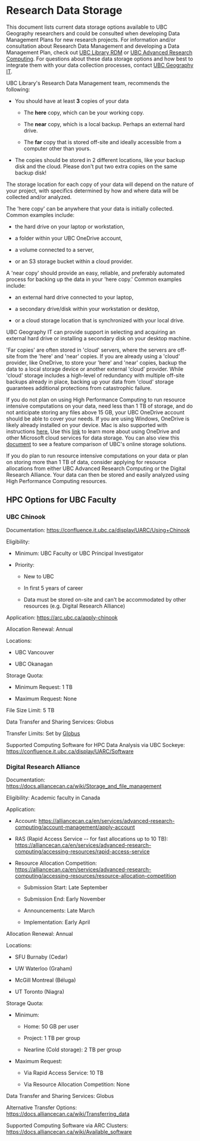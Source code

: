 # Research Data Storage

This document lists current data storage options available to UBC
Geography researchers and could be consulted when developing Data
Management Plans for new research projects. For information and/or
consultation about Research Data Management and developing a Data
Management Plan, check out [UBC Library
RDM](https://researchdata.library.ubc.ca/) or [UBC Advanced Research
Computing](https://rdm.ubc.ca/). For questions about these data storage
options and how best to integrate them with your data collection
processes, contact [UBC Geography IT](https://geog.air.arts.ubc.ca/services/computing-services/).

UBC Library's Research Data Management team, recommends the following:

- You should have at least **3** copies of your data

  - The **here** copy, which can be your working copy.

  - The **near** copy, which is a local backup. Perhaps an external
    hard drive.

  - The **far** copy that is stored off-site and ideally accessible
    from a computer other than yours.

- The copies should be stored in 2 different locations, like your
  backup disk and the cloud. Please don't put two extra copies on the
  same backup disk!

The storage location for each copy of your data will depend on the
nature of your project, with specifics determined by how and where data
will be collected and/or analyzed.

The 'here copy' can be anywhere that your data is initially collected.
Common examples include:

- the hard drive on your laptop or workstation,

- a folder within your UBC OneDrive account,

- a volume connected to a server,

- or an S3 storage bucket within a cloud provider.

A 'near copy' should provide an easy, reliable, and preferably automated
process for backing up the data in your 'here copy.' Common examples
include:

- an external hard drive connected to your laptop,

- a secondary drive/disk within your workstation or desktop,

- or a cloud storage location that is synchronized with your local
  drive.

UBC Geography IT can provide support in selecting and acquiring an external hard drive or installing
a secondary disk on your desktop machine.

'Far copies' are often stored in 'cloud' servers, where the servers are
off-site from the 'here' and 'near' copies. If you are already using a
'cloud' provider, like OneDrive, to store your 'here' and 'near' copies,
backup the data to a local storage device or another external 'cloud'
provider. While 'cloud' storage includes a high-level of redundancy with
multiple off-site backups already in place, backing up your data from
'cloud' storage guarantees additional protections from catastrophic
failure.

If you do not plan on using High Performance Computing to run resource
intensive computations on your data, need less than 1 TB of storage, and
do not anticipate storing any files above 15 GB, your UBC OneDrive
account should be able to cover your needs. If you are using Windows,
OneDrive is likely already installed on your device. Mac is also
supported with instructions
[here.](https://support.microsoft.com/en-us/office/sync-files-with-onedrive-on-macos-d11b9f29-00bb-4172-be39-997da46f913f)
Use this
[link](https://arc.ubc.ca/microsoft-onedrive-and-teams-research) to
learn more about using OneDrive and other Microsoft cloud services for
data storage. You can also view this
[document](https://it.ubc.ca/sites/it.ubc.ca/files/UBC%20Online%20Storage%20Solutions%20-%20Features%20Comparison%20Chart.pdf)
to see a feature comparison of UBC's online storage solutions.

If you do plan to run resource intensive computations on your data or
plan on storing more than 1 TB of data, consider applying for resource
allocations from either UBC Advanced Research Computing or the Digital
Research Alliance. Your data can then be stored and easily analyzed
using High Performance Computing resources.

## HPC Options for UBC Faculty

### UBC Chinook

Documentation: <https://confluence.it.ubc.ca/display/UARC/Using+Chinook>

Eligibility:

- Minimum: UBC Faculty or UBC Principal Investigator

- Priority:

  - New to UBC

  - In first 5 years of career

  - Data must be stored on-site and can't be accommodated by other
    resources (e.g. Digital Research Alliance)

Application: <https://arc.ubc.ca/apply-chinook>

Allocation Renewal: Annual

Locations:

- UBC Vancouver

- UBC Okanagan

Storage Quota:

- Minimum Request: 1 TB

- Maximum Request: None

File Size Limit: 5 TB

Data Transfer and Sharing Services: Globus

Transfer Limits: Set by
[Globus](https://docs.globus.org/faq/transfer-sharing/#are_there_any_limits_on_using_the_file_transfer_service)

Supported Computing Software for HPC Data Analysis via UBC Sockeye:
<https://confluence.it.ubc.ca/display/UARC/Software>

### Digital Research Alliance

Documentation:
<https://docs.alliancecan.ca/wiki/Storage_and_file_management>

Eligibility: Academic faculty in Canada

Application:

- Account:
  <https://alliancecan.ca/en/services/advanced-research-computing/account-management/apply-account>

- RAS (Rapid Access Service -- for fast allocations up to 10 TB):
  <https://alliancecan.ca/en/services/advanced-research-computing/accessing-resources/rapid-access-service>

- Resource Allocation Competition:
  <https://alliancecan.ca/en/services/advanced-research-computing/accessing-resources/resource-allocation-competition>

  - Submission Start: Late September

  - Submission End: Early November

  - Announcements: Late March

  - Implementation: Early April

Allocation Renewal: Annual

Locations:

- SFU Burnaby (Cedar)

- UW Waterloo (Graham)

- McGill Montreal (Béluga)

- UT Toronto (Niagra)

Storage Quota:

- Minimum:

  - Home: 50 GB per user

  - Project: 1 TB per group

  - Nearline (Cold storage): 2 TB per group

- Maximum Request:

  - Via Rapid Access Service: 10 TB

  - Via Resource Allocation Competition: None

Data Transfer and Sharing Services: Globus

Alternative Transfer Options:
<https://docs.alliancecan.ca/wiki/Transferring_data>

Supported Computing Software via ARC Clusters:
<https://docs.alliancecan.ca/wiki/Available_software>
